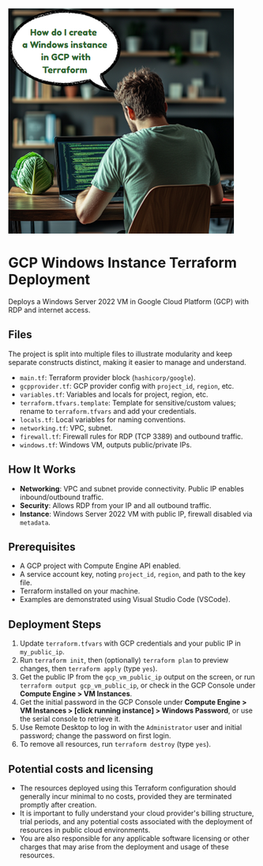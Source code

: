 ![gcp-base](https://github.com/2plus2cabbage/2plus2cabbage/blob/main/images/gcp-base.png)

# GCP Windows Instance Terraform Deployment

Deploys a Windows Server 2022 VM in Google Cloud Platform (GCP) with RDP and internet access.

## Files
The project is split into multiple files to illustrate modularity and keep separate constructs distinct, making it easier to manage and understand.
- `main.tf`: Terraform provider block (`hashicorp/google`).
- `gcpprovider.tf`: GCP provider config with `project_id`, `region`, etc.
- `variables.tf`: Variables and locals for project, region, etc.
- `terraform.tfvars.template`: Template for sensitive/custom values; rename to `terraform.tfvars` and add your credentials.
- `locals.tf`: Local variables for naming conventions.
- `networking.tf`: VPC, subnet.
- `firewall.tf`: Firewall rules for RDP (TCP 3389) and outbound traffic.
- `windows.tf`: Windows VM, outputs public/private IPs.

## How It Works
- **Networking**: VPC and subnet provide connectivity. Public IP enables inbound/outbound traffic.
- **Security**: Allows RDP from your IP and all outbound traffic.
- **Instance**: Windows Server 2022 VM with public IP, firewall disabled via `metadata`.

## Prerequisites
- A GCP project with Compute Engine API enabled.
- A service account key, noting `project_id`, `region`, and path to the key file.
- Terraform installed on your machine.
- Examples are demonstrated using Visual Studio Code (VSCode).

## Deployment Steps
1. Update `terraform.tfvars` with GCP credentials and your public IP in `my_public_ip`.
2. Run `terraform init`, then (optionally) `terraform plan` to preview changes, then `terraform apply` (type `yes`).
3. Get the public IP from the `gcp_vm_public_ip` output on the screen, or run `terraform output gcp_vm_public_ip`, or check in the GCP Console under **Compute Engine > VM Instances**.
4. Get the initial password in the GCP Console under **Compute Engine > VM Instances > [click running instance] > Windows Password**, or use the serial console to retrieve it.
5. Use Remote Desktop to log in with the `Administrator` user and initial password; change the password on first login.
6. To remove all resources, run `terraform destroy` (type `yes`).

## Potential costs and licensing
- The resources deployed using this Terraform configuration should generally incur minimal to no costs, provided they are terminated promptly after creation.
- It is important to fully understand your cloud provider's billing structure, trial periods, and any potential costs associated with the deployment of resources in public cloud environments.
- You are also responsible for any applicable software licensing or other charges that may arise from the deployment and usage of these resources.
